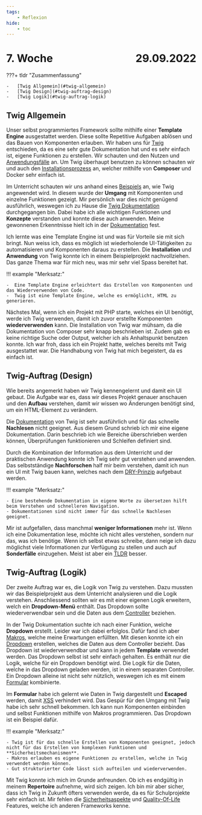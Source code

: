 ```yaml
---
tags:
    - Reflexion
hide:
    - toc
---
```


# 7. Woche <span style="float:right">29.09.2022</span>

???+ tldr "Zusammenfassung"

    -   [Twig Allgemein](#twig-allgemein)
    -   [Twig Design](#twig-auftrag-design)
    -   [Twig Logik](#twig-auftrag-logik)

## Twig Allgemein

Unser selbst programmiertes Framework sollte mithilfe einer **Template Engine** ausgestattet werden. Diese sollte Repetitive Aufgaben ablösen und das Bauen von Komponenten erlauben. Wir haben uns für [Twig](../PHP/Twig/%C3%9Cbersicht.md) entschieden, da es eine sehr gute Dokumentation hat und es sehr einfach ist, eigene Funktionen zu erstellen. Wir schauten und den Nutzen und [Anwendungsfälle](../PHP/Twig/%C3%9Cbersicht.md#Problemlösung) an. Um Twig überhaupt benutzen zu können schauten wir und auch den [Installationsprozess](../PHP/Twig/Installation.md) an, welcher mithilfe von **Composer** und Docker sehr einfach ist.

Im Unterricht schauten wir uns anhand eines [Beispiels](https://github.com/bztfinformatik/lernportfolio-21r8390-php/tree/main/docker/Aufgaben/006_MVC_TWIG) an, wie Twig angewendet wird. In diesem wurde der **Umgang** mit Komponenten und einzelne Funktionen gezeigt. Mir persönlich war dies nicht genügend ausführlich, weswegen ich zu Hause die [Twig Dokumentation](https://twig.symfony.com/doc/3.x/) durchgegangen bin. Dabei habe ich alle wichtigen Funktionen und **Konzepte** verstanden und konnte diese auch anwenden. Meine gewonnenen Erkenntnisse hielt ich in der [Dokumentation](../PHP/Twig/Design.md) fest.

Ich lernte was eine Template Engine ist und was für Vorteile sie mit sich bringt. Nun weiss ich, dass es möglich ist wiederholende UI-Tätigkeiten zu automatisieren und Komponenten daraus zu erstellen. Die **Installation** und **Anwendung** von Twig konnte ich in einem Beispielprojekt nachvollziehen. Das ganze Thema war für mich neu, was mir sehr viel Spass bereitet hat.

!!! example "Merksatz:"

    -  Eine Template Engine erleichtert das Erstellen von Komponenten und das Wiederverwenden von Code.
    -  Twig ist eine Template Engine, welche es ermöglicht, HTML zu generieren.

Nächstes Mal, wenn ich ein Projekt mit PHP starte, welches ein UI benötigt, werde ich Twig verwenden, damit ich zuvor erstellte Komponenten **wiederverwenden** kann. Die Installation von Twig war mühsam, da die Dokumentation von Composer sehr knapp beschrieben ist. Zudem gab es keine richtige Suche oder Output, welcher ich als Anhaltspunkt benutzen konnte. Ich war froh, dass ich ein Projekt hatte, welches bereits mit Twig ausgestattet war. Die Handhabung von Twig hat mich begeistert, da es einfach ist.

## Twig-Auftrag (Design)

Wie bereits angemerkt haben wir Twig kennengelernt und damit ein UI gebaut. Die Aufgabe war es, dass wir dieses Projekt genauer anschauen und den **Aufbau** verstehen, damit wir wissen wo Änderungen benötigt sind, um ein HTML-Element zu verändern.

Die [Dokumentation](../PHP/Twig/Design.md) von Twig ist sehr ausführlich und für das schnelle **Nachlesen** nicht geeignet. Aus diesem Grund schrieb ich mir eine eigene Dokumentation. Darin beschrieb ich wie Bereiche überschrieben werden können, Überprüfungen funktionieren und Schleifen definiert sind.

Durch die Kombination der Information aus dem Unterricht und der praktischen Anwendung konnte ich Twig sehr gut verstehen und anwenden. Das selbstständige **Nachforschen** half mir beim verstehen, damit ich nun ein UI mit Twig bauen kann, welches nach dem [DRY-Prinzip](https://medium.com/code-thoughts/dont-repeat-yourself-caa413910753) aufgebaut werden.

!!! example "Merksatz:"

    - Eine bestehende Dokumentation in eigene Worte zu übersetzen hilft beim Verstehen und schnelleren Navigation.
    - Dokumentationen sind nicht immer für das schnelle Nachlesen geeignet.

Mir ist aufgefallen, dass manchmal **weniger Informationen** mehr ist. Wenn ich eine Dokumentation lese, möchte ich nicht alles verstehen, sondern nur das, was ich benötige. Wenn ich selbst etwas schreibe, dann neige ich dazu möglichst viele Informationen zur Verfügung zu stellen und auch auf **Sonderfälle** einzugehen. Meist ist aber ein [TLDR](https://www.urbandictionary.com/define.php?term=tl%3Bdr) besser.

## Twig-Auftrag (Logik)

Der zweite Auftrag war es, die Logik von Twig zu verstehen. Dazu mussten wir das Beispielprojekt aus dem Unterricht analysieren und die Logik verstehen. Anschliessend sollten wir es mit einer eigenen Logik erweitern, welch ein **Dropdown-Menü** enthält. Das Dropdown sollte wiederverwendbar sein und die Daten aus dem [Controller](../PHP/Twig/Logik.md) beziehen.

In der Twig Dokumentation suchte ich nach einer Funktion, welche **Dropdown** erstellt. Leider war ich dabei erfolglos. Dafür fand ich aber [Makros](https://twig.symfony.com/doc/3.x/tags/macro.html), welche meine Erwartungen erfüllten. Mit diesen konnte ich ein [Dropdown](../PHP/Twig/Logik.md#dropdown) erstellen, welches die Daten aus dem Controller bezieht. Das Dropdown ist wiederverwendbar und kann in jedem **Template** verwendet werden. Das Dropdown selbst ist sehr einfach gehalten. Es enthält nur die Logik, welche für ein Dropdown benötigt wird. Die Logik für die Daten, welche in das Dropdown geladen werden, ist in einem separaten Controller. Ein Dropdown alleine ist nicht sehr nützlich, weswegen ich es mit einem [Formular](../PHP/Twig/Logik.md#formular) kombinierte.

Im **Formular** habe ich gelernt wie Daten in Twig dargestellt und **Escaped** werden, damit [XSS](../PHP/Appendix/Sicherheit.md) verhindert wird. Das Gespür für den Umgang mit Twig habe ich sehr schnell bekommen. Ich kann nun Komponenten einbinden und selbst Funktionen mithilfe von Makros programmieren. Das Dropdown ist ein Beispiel dafür.

!!! example "Merksatz:"

    - Twig ist für das schnelle Erstellen von Komponenten geeignet, jedoch nicht für das Erstellen von komplexen Funktionen und **Sicherheitsmechanismen**.
    - Makros erlauben es eigene Funktionen zu erstellen, welche in Twig verwendet werden können.
    - Gut strukturierter Code lässt sich aufteilen und wiederverwenden.

Mit Twig konnte ich mich im Grunde anfreunden. Ob ich es endgültig in meinem **Repertoire** aufnehme, wird sich zeigen. Ich bin mir aber sicher, dass ich Twig in Zukunft öfters verwenden werde, da es für Schulprojekte sehr einfach ist. Mir fehlen die [Sicherheitsaspekte](https://symfony.com/doc/current/reference/twig_reference.html#csrf-token) und [Quality-Of-Life](https://medium.com/minimalist-brain/the-best-predictor-of-longevity-health-and-quality-of-life-afa6716d611f) Features, welche ich anderen Frameworks kenne.
